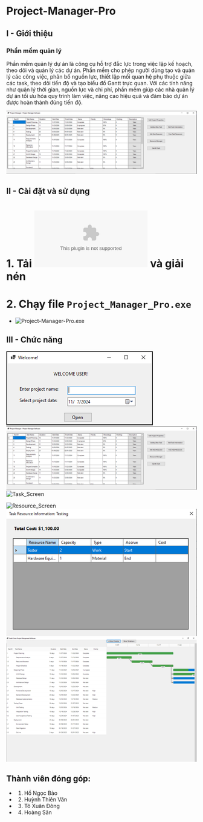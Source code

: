 # Project-Manager-Pro

## I - Giới thiệu
### Phần mềm quản lý
Phần mềm quản lý dự án là công cụ hỗ trợ đắc lực trong việc lập kế hoạch, theo dõi và quản lý các dự án. Phần mềm cho phép người dùng tạo và quản lý các công việc, phân bổ nguồn lực, thiết lập mối quan hệ phụ thuộc giữa các task, theo dõi tiến độ và tạo biểu đồ Gantt trực quan. Với các tính năng như quản lý thời gian, nguồn lực và chi phí, phần mềm giúp các nhà quản lý dự án tối ưu hóa quy trình làm việc, nâng cao hiệu quả và đảm bảo dự án được hoàn thành đúng tiến độ.

![Màn hình chính](Preview/Main_Screen.png)
## II - Cài đặt và sử dụng
# 1. Tải ![Project Manager Pro](Project_Manager_Pro.zip) và giải nén
# 2. Chạy file `Project_Manager_Pro.exe`
* ![Project-Manager-Pro.exe](Preview/PMPexe.png)

## III - Chức năng

![Welcome_Screen](Preview/Welcome_Screen.png)
![Main_Screen](Preview/Main_Screen.png)
![Task_Screen](Preview/Task_Screen.png)

![Resource_Screen](Preview/Resource_Screen.png)
![Task_Resource_Screen](Preview/Task_Resource_Screen.png)
![GanttChart_Screen](Preview/GanttChart_Screen.png)


## Thành viên đóng góp:
- 1) Hồ Ngọc Bảo
- 2) Huỳnh Thiên Văn
- 3) Tô Xuân Đông
- 4) Hoàng Sân

